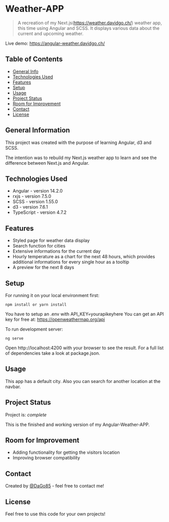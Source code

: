 # Weather-APP

> A recreation of my Next.js(https://weather.davidgo.ch/) weather app, this time using Angular and SCSS. It displays various data about the current and upcoming weather.

Live demo: https://angular-weather.davidgo.ch/

## Table of Contents

- [General Info](#general-information)
- [Technologies Used](#technologies-used)
- [Features](#features)
- [Setup](#setup)
- [Usage](#usage)
- [Project Status](#project-status)
- [Room for Improvement](#room-for-improvement)
- [Contact](#contact)
- [License](#license)

## General Information

This project was created with the purpose of learning Angular, d3 and SCSS.

The intention was to rebuild my Next.js weather app to learn and see the difference between Next.js and Angular.

## Technologies Used

- Angular - version 14.2.0
- rxjs - version 7.5.0
- SCSS - version 1.55.0
- d3 - version 7.6.1
- TypeScript - version 4.7.2

## Features

- Styled page for weather data display
- Search function for cities
- Extensive informations for the current day
- Hourly temperature as a chart for the next 48 hours, which provides additional informations for every single hour as a tooltip
- A preview for the next 8 days

## Setup

For running it on your local environment first:

`npm install or yarn install`

You have to setup an .env with API_KEY=yourapikeyhere
You can get an API key for free at: https://openweathermap.org/api

To run development server:

`ng serve`

Open http://localhost:4200 with your browser to see the result.
For a full list of dependencies take a look at package.json.

## Usage

This app has a default city. Also you can search for another location at the navbar.

## Project Status

Project is: _complete_

This is the finished and working version of my Angular-Weather-APP.

## Room for Improvement

- Adding functionality for getting the visitors location
- Improving browser compatibility

## Contact

Created by [@DaGo85](https://www.github.com/DaGo85/) - feel free to contact me!

## License

Feel free to use this code for your own projects!
